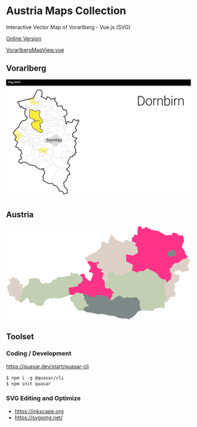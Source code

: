 # Austria Maps Collection
Interactive Vector Map of Vorarlberg - Vue.js (SVG)

[Online Version](https://tinohager.github.io/AustriaMap/)

[VorarlbergMapView.vue](src/src/components/VorarlbergMapView.vue)

## Vorarlberg
![Vorarlberg Map](doc/preview.png)

## Austria
![Austria Map](doc/austria_map.svg)

## Toolset

### Coding / Development

https://quasar.dev/start/quasar-cli
```
$ npm i -g @quasar/cli
$ npm init quasar
```

### SVG Editing and Optimize
- https://inkscape.org
- https://svgomg.net/
